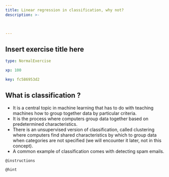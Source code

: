 ```yaml
---
title: Linear regression in classification, why not?
description: >-
  


---
```

## Insert exercise title here

```yaml
type: NormalExercise

xp: 100

key: fc586953d2
```

## What is classification ?
 - It is a central topic in machine learning that has to do with teaching machines how to group together data by particular criteria. 
 - It is the process where computers group data together based on predetermined characteristics. 
 - There is an unsupervised version of classification, called clustering where computers find shared characteristics by which to group data when categories are not specified (we will encounter it later, not in this concept).
 - A common example of classification comes with detecting spam emails. 

`@instructions`


`@hint`









